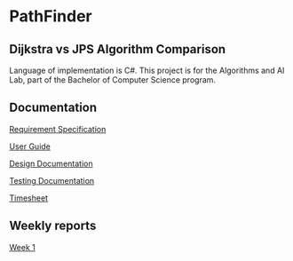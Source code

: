 # PathFinder

## Dijkstra vs JPS Algorithm Comparison

Language of implementation is C#. This project is for the Algorithms and AI Lab, part of the Bachelor of Computer Science program.

## Documentation
[Requirement Specification](./Doc/requirement_specification.md)

[User Guide](./Doc/user_quide.md)

[Design Documentation](./Doc/design_documentation.md)

[Testing Documentation](./Doc/testing_documentation.md)

[Timesheet](./Doc/timesheet.md)

## Weekly reports
[Week 1](./Doc/weekly_reports/weekly_report_1.md)
<!--
[Week 2](./Doc/weekly_reports/weekly_report_2.md)

[Week 3](./Doc/weekly_reports/weekly_report_3.md)

[Week 4](./Doc/weekly_reports/weekly_report_4.md)

[Week 5](./Doc/weekly_reports/weekly_report_5.md)

[Week 6](./Doc/weekly_reports/weekly_report_6.md)
-->